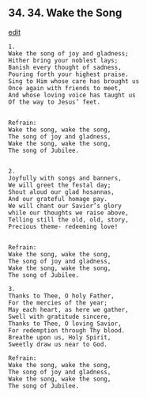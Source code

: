 
## 34.  34. Wake the Song
[edit](https://docs.google.com/document/d/1DHst7S%2D9Di2WmjCw9u5%2D395jmt11hh7e/edit?mode=html)






    1.
    Wake the song of joy and gladness;
    Hither bring your noblest lays;
    Banish every thought of sadness,
    Pouring forth your highest praise.
    Sing to Him whose care has brought us
    Once again with friends to meet,
    And whose loving voice has taught us
    Of the way to Jesus’ feet.


    Refrain:
    Wake the song, wake the song,
    The song of joy and gladness,
    Wake the song, wake the song,
    The song of Jubilee.


    2.
    Joyfully with songs and banners,
    We will greet the festal day;
    Shout aloud our glad hosannas,
    And our grateful homage pay.
    We will chant our Savior’s glory
    while our thoughts we raise above,
    Telling still the old, old, story,
    Precious theme- redeeming love!


    Refrain:
    Wake the song, wake the song,
    The song of joy and gladness,
    Wake the song, wake the song,
    The song of Jubilee.

    3.
    Thanks to Thee, O holy Father,
    For the mercies of the year;
    May each heart, as here we gather,
    Swell with gratitude sincere,
    Thanks to Thee, O loving Savior,
    For redemption through Thy blood.
    Breathe upon us, Holy Spirit,
    Sweetly draw us near to God.

    Refrain:
    Wake the song, wake the song,
    The song of joy and gladness,
    Wake the song, wake the song,
    The song of Jubilee.

